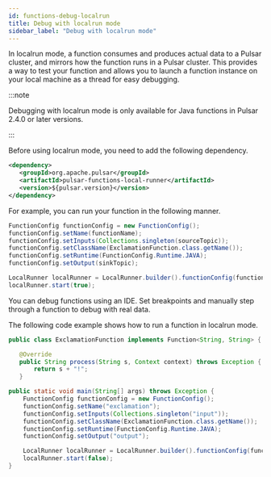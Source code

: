 ```yaml
---
id: functions-debug-localrun
title: Debug with localrun mode
sidebar_label: "Debug with localrun mode"
---
```


In localrun mode, a function consumes and produces actual data to a Pulsar cluster, and mirrors how the function runs in a Pulsar cluster. This provides a way to test your function and allows you to launch a function instance on your local machine as a thread for easy debugging.

:::note

Debugging with localrun mode is only available for Java functions in Pulsar 2.4.0 or later versions.

:::

Before using localrun mode, you need to add the following dependency.

```xml
<dependency>
   <groupId>org.apache.pulsar</groupId>
   <artifactId>pulsar-functions-local-runner</artifactId>
   <version>${pulsar.version}</version>
</dependency>
```

For example, you can run your function in the following manner.

```java
FunctionConfig functionConfig = new FunctionConfig();
functionConfig.setName(functionName);
functionConfig.setInputs(Collections.singleton(sourceTopic));
functionConfig.setClassName(ExclamationFunction.class.getName());
functionConfig.setRuntime(FunctionConfig.Runtime.JAVA);
functionConfig.setOutput(sinkTopic);

LocalRunner localRunner = LocalRunner.builder().functionConfig(functionConfig).build();
localRunner.start(true);
```

You can debug functions using an IDE. Set breakpoints and manually step through a function to debug with real data.

The following code example shows how to run a function in localrun mode.

```java
public class ExclamationFunction implements Function<String, String> {

   @Override
   public String process(String s, Context context) throws Exception {
       return s + "!";
   }

public static void main(String[] args) throws Exception {
    FunctionConfig functionConfig = new FunctionConfig();
    functionConfig.setName("exclamation");
    functionConfig.setInputs(Collections.singleton("input"));
    functionConfig.setClassName(ExclamationFunction.class.getName());
    functionConfig.setRuntime(FunctionConfig.Runtime.JAVA);
    functionConfig.setOutput("output");

    LocalRunner localRunner = LocalRunner.builder().functionConfig(functionConfig).build();
    localRunner.start(false);
}
```
